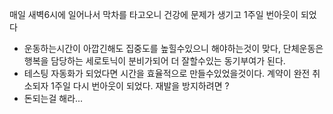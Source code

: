 매일 새벽6시에 일어나서 막차를 타고오니 건강에 문제가 생기고 1주일 번아웃이 되었다
- 운동하는시간이 아깝긴해도 집중도를 높힐수있으니 해야하는것이 맞다, 단체운동은 행복을 담당하는 세로토닉이 분비가되어 더 잘할수있는 동기부여가 된다. 
- 테스팅 자동화가 되었다면 시간을 효율적으로 만들수있었을것이다.
계약이 완전 취소되자 1주일 다시 번아웃이 되었다. 재발을 방지하려면 ? 
- 돈되는걸 해라... 
